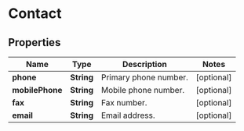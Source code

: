 
# Contact

## Properties
Name | Type | Description | Notes
------------ | ------------- | ------------- | -------------
**phone** | **String** | Primary phone number. |  [optional]
**mobilePhone** | **String** | Mobile phone number. |  [optional]
**fax** | **String** | Fax number. |  [optional]
**email** | **String** | Email address. |  [optional]



